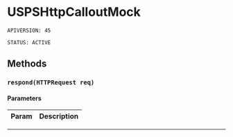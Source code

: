 # USPSHttpCalloutMock

`APIVERSION: 45`

`STATUS: ACTIVE`
## Methods
### `respond(HTTPRequest req)`
#### Parameters
|Param|Description|
|---|---|

---

